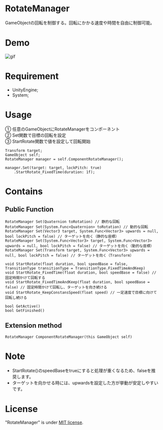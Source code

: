 # RotateManager
GameObjectの回転を制御する。回転にかかる速度や時間を自由に制御可能。

# Demo
![gif](/img/demo.gif/)

# Requirement
* UnityEngine;
* System;

# Usage
① 任意のGameObjectにRotateManagerをコンポーネント\
② Set関数で目標の回転を設定\
③ StartRotate関数で値を設定して回転開始
```
Transform target;
GameObject self;
RotateManager manager = self.ComponentRotateManager();

manager.Set(target: target, lockPitch: true)
    .StartRotate_FixedTime(duration: 1f);
```

# Contains

## Public Function
```
RotateManager Set(Quaternion toRotation) // 静的な回転
RotateManager Set(System.Func<Quaternion> toRotation) // 動的な回転
RotateManager Set(Vector3 target, System.Func<Vector3> upwards = null, bool lockPitch = false) // ターゲットを向く（静的な座標）
RotateManager Set(System.Func<Vector3> target, System.Func<Vector3> upwards = null, bool lockPitch = false) // ターゲットを向く（動的な座標）
RotateManager Set(Transform target, System.Func<Vector3> upwards = null, bool lockPitch = false) // ターゲットを向く（Transform）

void StartRotate(float duration, bool speedBase = false, TransitionType transitionType = TransitionType.FixedTimeAndKeep)
void StartRotate_FixedTime(float duration, bool speedBase = false) // 固定時間かけて回転する
void StartRotate_FixedTimeAndKeep(float duration, bool speedBase = false) // 固定時間かけて回転し、ターゲットを向き続ける
void StartRotate_KeepConstansSpeed(float speed) // 一定速度で目標に向けて回転し続ける

bool GetActive()
bool GetFinished()
```

## Extension method
```
RotateManager ComponentRotateManager(this GameObject self)
```

# Note
* StartRotate()のspeedBaseをtrueにすると処理が重くなるため、falseを推奨します。
* ターゲットを向かせる時には、upwardsを設定した方が挙動が安定しやすいです。

# License
"RotateManager" is under [MIT license](https://en.wikipedia.org/wiki/MIT_License).
